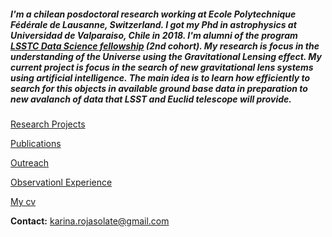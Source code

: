 ##### I'm a chilean posdoctoral research working at  Ecole Polytechnique Fédérale de Lausanne, Switzerland. I got my Phd in astrophysics at Universidad de Valparaiso, Chile in 2018. I'm alumni of the program [LSSTC Data Science fellowship](https://astrodatascience.org/alumni) (2nd cohort). My research is focus in the understanding of the Universe using the Gravitational Lensing effect. My current project is focus in the search of new gravitational lens systems using artificial intelligence. The main idea is to learn how efficiently to search for this objects in available ground base data in preparation to new avalanch of data that LSST and Euclid telescope will provide. 


[Research Projects](./projects.html)

[Publications](./publications.html)

[Outreach](./Outreach.html)

[Observationl Experience](./obs_exp.html)

[My cv](./cv.html)

**Contact:**
karina.rojasolate@gmail.com

